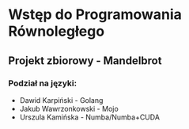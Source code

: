 # Wstęp do Programowania Równoległego

## Projekt zbiorowy - Mandelbrot

### Podział na języki:

- Dawid Karpiński - Golang
- Jakub Wawrzonkowski - Mojo
- Urszula Kamińska - Numba/Numba+CUDA
